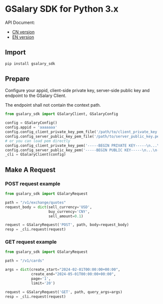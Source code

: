 # GSalary SDK for Python 3.x

API Document:

- [CN version](https://api.gsalary.com/doc/index.html?lang=cn)
- [EN version](https://api.gsalary.com/doc/index.html?lang=en)

## Import

```bash
pip install gsalary_sdk
```

## Prepare

Configure your appid, client-side private key, server-side public key and endpoint to the GSalary Client.

The endpoint shall not contain the context path.

```python
from gsalary_sdk import GSalaryClient, GSalaryConfig

config = GSalaryConfig()
config.appid = 'aaaaaaa'
config.config_client_private_key_pem_file('/path/to/client_private_key.pem')
config.config_server_public_key_pem_file('/path/to/server_public_key.pem')
# or you can load pem directly
config.config_client_private_key_pem('-----BEGIN PRIVATE KEY-----\n...\n-----END PRIVATE KEY-----')
config.config_server_public_key_pem('-----BEGIN PUBLIC KEY-----\n...\n-----END PUBLIC KEY-----')
_cli = GSalaryClient(config)
```

## Make A Request

### POST request example

```python
from gsalary_sdk import GSalaryRequest

path = "/v1/exchange/quotes"
request_body = dict(sell_currency='USD',
                    buy_currency='CNY',
                    sell_amount=0.1)

request = GSalaryRequest('POST', path, body=request_body)
resp = _cli.request(request)
```

### GET request example

```python
from gsalary_sdk import GSalaryRequest

path = "/v1/cards"

args = dict(create_start="2024-02-01T00:00:00+00:00",
            create_end="2024-05-01T00:00:00+00:00",
            page='1',
            limit='20')

request = GSalaryRequest('GET', path, query_args=args)
resp = _cli.request(request)
```